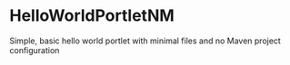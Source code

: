 HelloWorldPortletNM
===================

Simple, basic hello world portlet with minimal files and no Maven project configuration